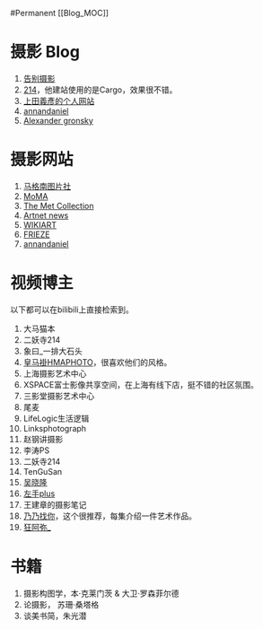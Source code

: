 #Permanent
[[Blog_MOC]] 

# 摄影 Blog

1.  [告别摄影](https://house.byebye.photography/14)
2.  [214](https://214foto.com/)，他建站使用的是Cargo，效果很不错。
3.  [上田義彥的个人网站](https://www.yoshihikoueda.com/)
4.  [annandaniel](https://annandaniel.com/news/)
5.  [Alexander gronsky](https://www.alexandergronsky.com/about)

# 摄影网站

1.  [马格南图片社](https://www.magnumphotos.com/)
2.  [MoMA](https://www.moma.org/collection/)
3.  [The Met Collection](https://www.metmuseum.org/art/collection)
4.  [Artnet news](https://news.artnet.com/)
5.  [WIKIART](https://www.wikiart.org/)
6.  [FRIEZE](https://www.frieze.com/)
7.  [annandaniel](https://annandaniel.com/news/)

# 视频博主

以下都可以在bilibili上直接检索到。

1.  大马猫本
2.  二妖寺214
3.  象曰_一排大石头
4.  [皇马褂HMAPHOTO](https://space.bilibili.com/16198806)，很喜欢他们的风格。
5.  上海摄影艺术中心
6.  XSPACE富士影像共享空间，在上海有线下店，挺不错的社区氛围。
7.  三影堂摄影艺术中心
8.  尾麦
9.  LifeLogic生活逻辑
10.  Linksphotograph
11.  赵钢讲摄影
12.  李涛PS
13.  二妖寺214
14.  TenGuSan
15.  [吴晓隆](https://www.bilibili.com/video/BV1No4y1y7XQ)
16.  [左手plus](https://space.bilibili.com/20166755)
17.  王建章的摄影笔记
18.  [乃乃找你](https://space.bilibili.com/375477468/)，这个很推荐，每集介绍一件艺术作品。
19.  [狂阿弥_](https://space.bilibili.com/3433092/)

# 书籍

1.  摄影构图学，本·克莱门茨 & 大卫·罗森菲尔德
2.  论摄影， 苏珊·桑塔格
3.  谈美书简，朱光潜